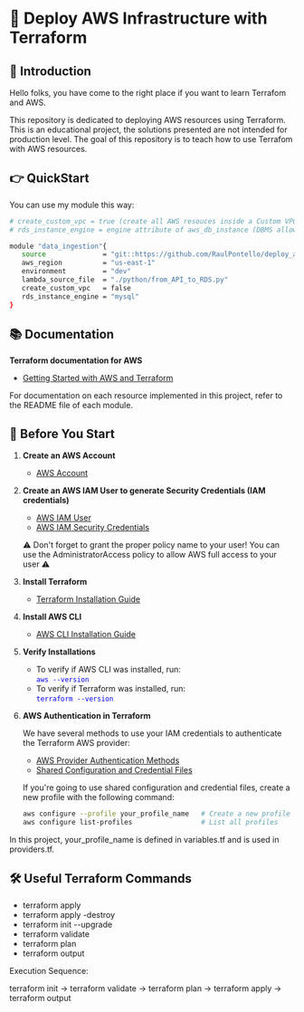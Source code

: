# 🚀 Deploy AWS Infrastructure with Terraform

## 🌟 Introduction

Hello folks, you have come to the right place if you want to learn Terrafom and AWS.

This repository is dedicated to deploying AWS resources using Terraform. This is an educational project, the solutions presented are not intended for production level. The goal of this repository is to teach how to use Terrafom with AWS resources.

## 👉 QuickStart

You can use my module this way:

   ```bash
   # create_custom_vpc = true (create all AWS resouces inside a Custom VPC), false (use Default VPC)
   # rds_instance_engine = engine attribute of aws_db_instance (DBMS allowed: mysql, postgres)

   module "data_ingestion"{
      source              = "git::https://github.com/RaulPontello/deploy_aws_infrastructure_with_terraform.git"
      aws_region          = "us-east-1"
      environment         = "dev"
      lambda_source_file  = "./python/from_API_to_RDS.py"
      create_custom_vpc   = false
      rds_instance_engine = "mysql"
   }
   ```


## 📚 Documentation

**Terraform documentation for AWS**

- [Getting Started with AWS and Terraform](https://developer.hashicorp.com/terraform/tutorials/aws-get-started)

For documentation on each resource implemented in this project, refer to the README file of each module.

## 🚀 Before You Start

1. **Create an AWS Account**
   - [AWS Account](https://aws.amazon.com/resources/create-account/)

2. **Create an AWS IAM User to generate Security Credentials (IAM credentials)**
   - [AWS IAM User](https://docs.aws.amazon.com/IAM/latest/UserGuide/id_users_create.html)
   - [AWS IAM Security Credentials](https://docs.aws.amazon.com/IAM/latest/UserGuide/security-creds.html)

   ⚠️ Don't forget to grant the proper policy name to your user! You can use the AdministratorAccess policy to allow AWS full access to your user ⚠️

3. **Install Terraform**
   - [Terraform Installation Guide](https://developer.hashicorp.com/terraform/tutorials/aws-get-started/install-cli)

4. **Install AWS CLI**
   - [AWS CLI Installation Guide](https://docs.aws.amazon.com/cli/latest/userguide/getting-started-install.html)

5. **Verify Installations**

   - To verify if AWS CLI was installed, run:  
     <span style="color:blue;">`aws --version`</span>
   - To verify if Terraform was installed, run:  
     <span style="color:blue;">`terraform --version`</span>

6. **AWS Authentication in Terraform**

   We have several methods to use your IAM credentials to authenticate the Terraform AWS provider:

   - [AWS Provider Authentication Methods](https://registry.terraform.io/providers/hashicorp/aws/latest/docs?ajs_aid=7178871d-9222-4967-bb36-3708610962c6&product_intent=terraform#environment-variables)
   - [Shared Configuration and Credential Files](https://docs.aws.amazon.com/cli/latest/userguide/cli-configure-files.html)

   If you're going to use shared configuration and credential files, create a new profile with the following command:

   ```bash
   aws configure --profile your_profile_name   # Create a new profile called 'your_profile_name'
   aws configure list-profiles                 # List all profiles
   ```

In this project, your_profile_name is defined in variables.tf and is used in providers.tf.

## 🛠️ Useful Terraform Commands
   - terraform apply
   - terraform apply -destroy
   - terraform init --upgrade
   - terraform validate
   - terraform plan
   - terraform output

   Execution Sequence:
   
   terraform init → terraform validate → terraform plan → terraform apply → terraform output
